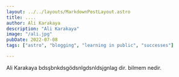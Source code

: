 ```yaml
---
layout: ../../layouts/MarkdownPostLayout.astro
title: ....
author: Ali Karakaya
description: "Ali Karakaya"
image: "/ali.jpg"
pubDate: 2022-07-08
tags: ["astro", "blogging", "learning in public", "successes"]

---
```


Ali Karakaya bdsşbnkdsgödsnlgdsnldsjgnlag dir. bilmem nedir.
